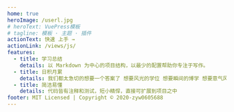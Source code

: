 ```yaml
---
home: true
heroImage: /userl.jpg
# heroText: VuePress模板
# tagline: 模板 · 主题 · 插件
actionText: 快速 上手 →
actionLink: /views/js/
features:
  - title: 学习总结
    details: 以 Markdown 为中心的项目结构，以最少的配置帮助你专注于写作。
  - title: 日积月累
    details: 我们都太急切的想要一个答案了 想要风光的学位 想要瞬间的博学 想要意气风发。可是现实告诉我们 操之过急就会败北 他要我等 要我耐得住这冗长的寂寞。要我交出足够的努力堆砌在这沉闷的时光里 他才肯把我想要的一切一点一点的递送到我的手中
  - title: 简洁易懂
    details: 代码皆有注释和测试，短小精悍，直接可扩展到项目之中
footer: MIT Licensed | Copyright © 2020-zyw0605688
---
```

